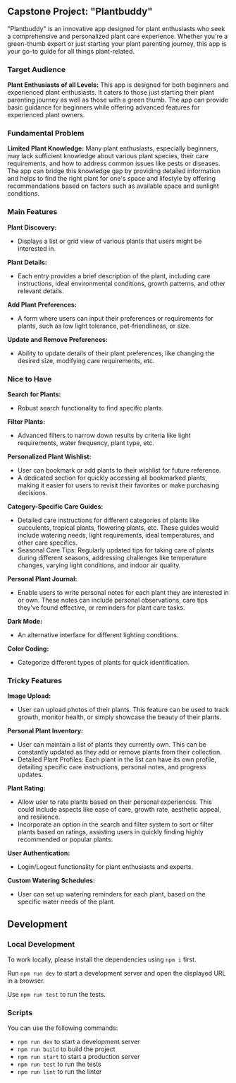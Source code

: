 ## Capstone Project: "Plantbuddy"

"Plantbuddy" is an innovative app designed for plant enthusiasts who seek a comprehensive and personalized plant care experience. Whether you're a green-thumb expert or just starting your plant parenting journey, this app is your go-to guide for all things plant-related.


### Target Audience

**Plant Enthusiasts of all Levels:** 
This app is designed for both beginners and experienced plant enthusiasts.
It caters to those just starting their plant parenting journey as well as
those with a green thumb. The app can provide basic guidance for beginners
while offering advanced features for experienced plant owners.

### Fundamental Problem

**Limited Plant Knowledge:**
Many plant enthusiasts, especially beginners, may lack sufficient knowledge
about various plant species, their care requirements, and how to address
common issues like pests or diseases.
The app can bridge this knowledge gap by providing detailed information and helps
to find the right plant for one's space and lifestyle by offering recommendations
based on factors such as available space and sunlight conditions.

### Main Features

**Plant Discovery:**

- Displays a list or grid view of various plants that users might be interested in.

**Plant Details:**

- Each entry provides a brief description of the plant, including care instructions, ideal environmental conditions, growth patterns, and other relevant details.

**Add Plant Preferences:**

- A form where users can input their preferences or requirements for plants, such as low light tolerance, pet-friendliness, or size.

**Update and Remove Preferences:**

- Ability to update details of their plant preferences, like changing the desired size, modifying care requirements, etc.

### Nice to Have

**Search for Plants:**

- Robust search functionality to find specific plants.

**Filter Plants:**

- Advanced filters to narrow down results by criteria like light requirements, water frequency, plant type, etc.

**Personalized Plant Wishlist:**

- User can bookmark or add plants to their wishlist for future reference.
- A dedicated section for quickly accessing all bookmarked plants, making it easier for users to revisit their favorites or make purchasing decisions.

**Category-Specific Care Guides:**

- Detailed care instructions for different categories of plants like succulents, tropical plants, flowering plants, etc. These guides would include watering needs, light requirements, ideal temperatures, and other care specifics.
- Seasonal Care Tips: Regularly updated tips for taking care of plants during different seasons, addressing challenges like temperature changes, varying light conditions, and indoor air quality.

**Personal Plant Journal:**

- Enable users to write personal notes for each plant they are interested in or own. These notes can include personal observations, care tips they've found effective, or reminders for plant care tasks.

**Dark Mode:**

- An alternative interface for different lighting conditions.

**Color Coding:**

- Categorize different types of plants for quick identification.

### Tricky Features

**Image Upload:**

- User can upload photos of their plants. This feature can be used to track growth, monitor health, or simply showcase the beauty of their plants.

**Personal Plant Inventory:**

- User can maintain a list of plants they currently own. This can be constantly updated as they add or remove plants from their collection.
- Detailed Plant Profiles: Each plant in the list can have its own profile, detailing specific care instructions, personal notes, and progress updates.

**Plant Rating:**

- Allow user to rate plants based on their personal experiences. This could include aspects like ease of care, growth rate, aesthetic appeal, and resilience.
- Incorporate an option in the search and filter system to sort or filter plants based on ratings, assisting users in quickly finding highly recommended or popular plants.

**User Authentication:**

- Login/Logout functionality for plant enthusiasts and experts.

**Custom Watering Schedules:**

- User can set up watering reminders for each plant, based on the specific water needs of the plant.

## Development

### Local Development

To work locally, please install the dependencies using `npm i` first.

Run `npm run dev` to start a development server and open the displayed URL in a browser.

Use `npm run test` to run the tests.

### Scripts

You can use the following commands:

- `npm run dev` to start a development server
- `npm run build` to build the project
- `npm run start` to start a production server
- `npm run test` to run the tests
- `npm run lint` to run the linter
